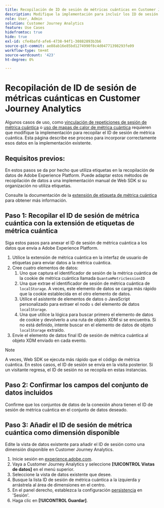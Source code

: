 ```yaml
---
title: Recopilación de ID de sesión de métricas cuánticas en Customer Journey Analytics
description: Modifique la implementación para incluir los ID de sesión y poder analizarlos en Customer Journey Analytics.
role: User, Admin
solution: Customer Journey Analytics
feature: Use Cases
hidefromtoc: true
hide: true
exl-id: cfe4bafd-afe6-4738-94f1-30882893b3b6
source-git-commit: ae88ab16e85bd1274990f8c4d04771398293fe09
workflow-type: tm+mt
source-wordcount: '423'
ht-degree: 0%

---
```


# Recopilación de ID de sesión de métricas cuánticas en Customer Journey Analytics

Algunos casos de uso, como [vinculación de repeticiones de sesión de métrica cuántica](tie-session-replays.md) o [uso de mapas de calor de métrica cuántica](heatmap.md) requieren que modifique la implementación para recopilar el ID de sesión de métrica cuántica. Esta página describe ese proceso para incorporar correctamente esos datos en la implementación existente.

## Requisitos previos:

En estos pasos se da por hecho que utiliza etiquetas en la recopilación de datos de Adobe Experience Platform. Puede adaptar estos métodos de recopilación de datos a una implementación manual de Web SDK si su organización no utiliza etiquetas.

Consulte la documentación de la [extensión de etiqueta de métrica cuántica](https://experienceleague.adobe.com/en/docs/experience-platform/destinations/catalog/analytics/quantum-metric) para obtener más información.

## Paso 1: Recopilar el ID de sesión de métrica cuántica con la extensión de etiquetas de métrica cuántica

Siga estos pasos para anexar el ID de sesión de métrica cuántica a los datos que envía a Adobe Experience Platform.

1. Utilice la extensión de métrica cuántica en la interfaz de usuario de etiquetas para enviar datos a la métrica cuántica.
1. Cree cuatro elementos de datos:
   1. Uno que captura el identificador de sesión de la métrica cuántica de la cookie de métrica cuántica llamada `QuantumMetricSessionID`
   1. Una que extrae el identificador de sesión de métrica cuántica de `localStorage`. A veces, este elemento de datos se carga más rápido que la cookie establecida en el otro elemento de datos.
   1. Utilice el asistente de elementos de datos o JavaScript personalizado para extraer el nodo `s` del elemento de datos `localStorage`.
   1. Una que utilice la lógica para buscar primero el elemento de datos de cookie y devolverlo a una ruta de objeto XDM si se encuentra. Si no está definido, intente buscar en el elemento de datos de objeto `localStorage` extraído.
1. Envíe el elemento de datos final ID de sesión de métrica cuántica al objeto XDM enviado en cada evento.

>[!NOTE]
>A veces, Web SDK se ejecuta más rápido que el código de métrica cuántica. En estos casos, el ID de sesión se envía en la visita posterior. Si un visitante regresa, el ID de sesión no se recopila en estas instancias.

## Paso 2: Confirmar los campos del conjunto de datos incluidos

Confirme que los conjuntos de datos de la conexión ahora tienen el ID de sesión de métrica cuántica en el conjunto de datos deseado.

## Paso 3: Añadir el ID de sesión de métrica cuántica como dimensión disponible

Edite la vista de datos existente para añadir el ID de sesión como una dimensión disponible en Customer Journey Analytics.

1. Inicie sesión en [experience.adobe.com](https://experience.adobe.com).
1. Vaya a Customer Journey Analytics y seleccione **[!UICONTROL Vistas de datos]** en el menú superior.
1. Seleccione la vista de datos existente que desee.
1. Busque la lista ID de sesión de métrica cuántica a la izquierda y arrástrela al área de dimensiones en el centro.
1. En el panel derecho, establezca la configuración [persistencia](/help/data-views/component-settings/persistence.md) en &#39;Sesión&#39;.
1. Haga clic en **[!UICONTROL Guardar]**.


